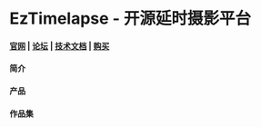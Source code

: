 # EzTimelapse - 开源延时摄影平台
 
#### [官网](https://timelapse.ezeyes.cn/ '官网')  |  [论坛](https://github.com/xeecos/EzTimelapse/issues '首页')  |   [技术文档](https://github.com/xeecos/EzTimelapse/wiki '技术文档')  |   [购买](https://www.taobao.com '淘宝店铺')

#### 简介


#### 产品


#### 作品集
